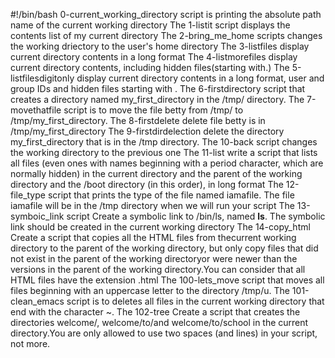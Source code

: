 #!/bin/bash
0-current_working_directory script is printing the absolute path name of the current working directory
The 1-listit script displays the contents list of my current directory
The 2-bring_me_home scripts changes the working driectory to the user's home directory
The 3-listfiles display current directory contents in a long format
The 4-listmorefiles display current directory contents, including hidden files(starting with.)
The 5-listfilesdigitonly display current directory contents in a long format, user and group IDs and hidden files starting with .
The 6-firstdirectory script that creates a directory named my_first_directory in the /tmp/ directory.
The 7-movethatfile script is to move the file betty from /tmp/ to /tmp/my_first_directory.
The 8-firstdelete delete file betty is in /tmp/my_first_directory
The 9-firstdirdelection delete the directory my_first_directory that is in the /tmp directory.
The 10-back script changes the working directory to the previous one
The 11-list write a script that lists all files (even ones with names beginning with a period character, which are normally hidden) in the current directory and the parent of the working directory and the /boot directory (in this order), in long format
The 12-file_type script that prints the type of the file named iamafile. The file iamafile will be in the /tmp directory when we will run your script
The 13-symboic_link script Create a symbolic link to /bin/ls, named __ls__. The symbolic link should be created in the current working directory
The 14-copy_html Create a script that copies all the HTML files from thecurrent working directory to the parent of the working directory, but only copy files that did not exist in the parent of the working directoryor were newer than the versions in the parent of the working directory.You can consider that all HTML files have the extension .html
The 100-lets_move script that moves all files beginning with an uppercase letter to the directory /tmp/u.
The 101-clean_emacs script is to deletes all files in the current working directory that end with the character ~.
The 102-tree Create a script that creates the directories welcome/, welcome/to/and welcome/to/school in the current directory.You are only allowed to use two spaces (and lines) in your script, not more.
